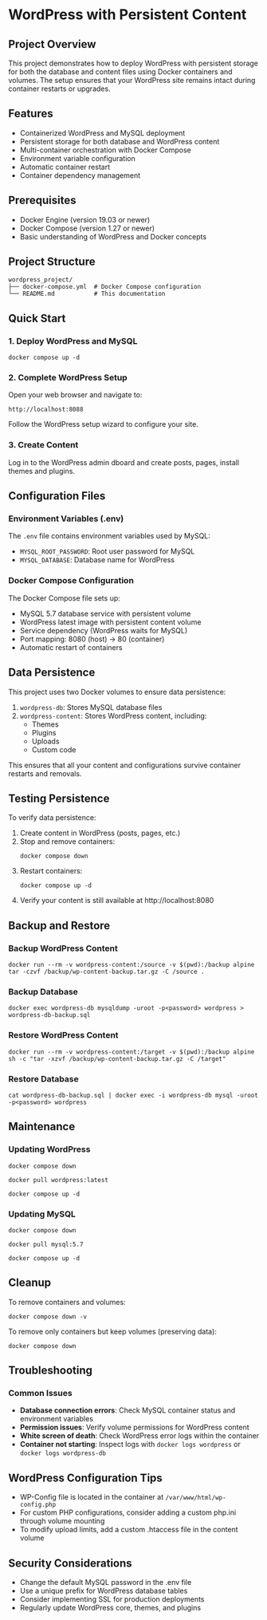 # WordPress with Persistent Content

## Project Overview
This project demonstrates how to deploy WordPress with persistent storage for both the database and content files using Docker containers and volumes. The setup ensures that your WordPress site remains intact during container restarts or upgrades.

## Features
- Containerized WordPress and MySQL deployment
- Persistent storage for both database and WordPress content
- Multi-container orchestration with Docker Compose
- Environment variable configuration
- Automatic container restart
- Container dependency management

## Prerequisites
- Docker Engine (version 19.03 or newer)
- Docker Compose (version 1.27 or newer)
- Basic understanding of WordPress and Docker concepts

## Project Structure
```
wordpress_project/
├── docker-compose.yml  # Docker Compose configuration
└── README.md           # This documentation
```

## Quick Start

### 1. Deploy WordPress and MySQL
```
docker compose up -d
```

### 2. Complete WordPress Setup
Open your web browser and navigate to:
```
http://localhost:8088
```
Follow the WordPress setup wizard to configure your site.

### 3. Create Content
Log in to the WordPress admin dboard and create posts, pages, install themes and plugins.

## Configuration Files

### Environment Variables (.env)
The `.env` file contains environment variables used by MySQL:
- `MYSQL_ROOT_PASSWORD`: Root user password for MySQL
- `MYSQL_DATABASE`: Database name for WordPress

### Docker Compose Configuration
The Docker Compose file sets up:
- MySQL 5.7 database service with persistent volume
- WordPress latest image with persistent content volume
- Service dependency (WordPress waits for MySQL)
- Port mapping: 8080 (host) -> 80 (container)
- Automatic restart of containers

## Data Persistence
This project uses two Docker volumes to ensure data persistence:
1. `wordpress-db`: Stores MySQL database files
2. `wordpress-content`: Stores WordPress content, including:
   - Themes
   - Plugins
   - Uploads
   - Custom code

This ensures that all your content and configurations survive container restarts and removals.

## Testing Persistence
To verify data persistence:

1. Create content in WordPress (posts, pages, etc.)
2. Stop and remove containers:
   ```
   docker compose down
   ```
3. Restart containers:
   ```
   docker compose up -d
   ```
4. Verify your content is still available at http://localhost:8080

## Backup and Restore

### Backup WordPress Content
```
docker run --rm -v wordpress-content:/source -v $(pwd):/backup alpine tar -czvf /backup/wp-content-backup.tar.gz -C /source .
```

### Backup Database
```
docker exec wordpress-db mysqldump -uroot -p<password> wordpress > wordpress-db-backup.sql
```

### Restore WordPress Content
```
docker run --rm -v wordpress-content:/target -v $(pwd):/backup alpine sh -c "tar -xzvf /backup/wp-content-backup.tar.gz -C /target"
```

### Restore Database
```
cat wordpress-db-backup.sql | docker exec -i wordpress-db mysql -uroot -p<password> wordpress
```

## Maintenance

### Updating WordPress
```
docker compose down
```
```
docker pull wordpress:latest
```
```
docker compose up -d
```

### Updating MySQL
```
docker compose down
```

```
docker pull mysql:5.7
```

```
docker compose up -d
```

## Cleanup
To remove containers and volumes:
```
docker compose down -v
```

To remove only containers but keep volumes (preserving data):
```
docker compose down
```

## Troubleshooting

### Common Issues
- **Database connection errors**: Check MySQL container status and environment variables
- **Permission issues**: Verify volume permissions for WordPress content
- **White screen of death**: Check WordPress error logs within the container
- **Container not starting**: Inspect logs with `docker logs wordpress` or `docker logs wordpress-db`

## WordPress Configuration Tips
- WP-Config file is located in the container at `/var/www/html/wp-config.php`
- For custom PHP configurations, consider adding a custom php.ini through volume mounting
- To modify upload limits, add a custom .htaccess file in the content volume

## Security Considerations
- Change the default MySQL password in the .env file
- Use a unique prefix for WordPress database tables
- Consider implementing SSL for production deployments
- Regularly update WordPress core, themes, and plugins

